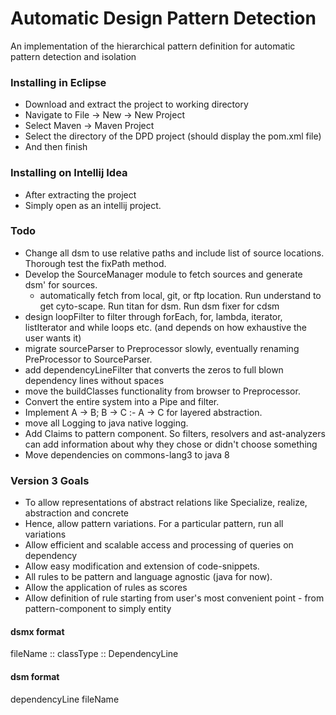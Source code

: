 # Automatic Design Pattern Detection

An implementation of the hierarchical pattern definition for automatic pattern detection and isolation

### Installing in Eclipse

- Download and extract the project to working directory
- Navigate to File -> New -> New Project
- Select Maven -> Maven Project
- Select the directory of the DPD project (should display the pom.xml file)
- And then finish


### Installing on Intellij Idea

- After extracting the project
- Simply open as an intellij project.


### Todo

- Change all dsm to use relative paths and include list of source locations. Thorough test the fixPath method.
- Develop the SourceManager module to fetch sources and generate dsm' for sources.
    - automatically fetch from local, git, or ftp location. Run understand to get cyto-scape. Run titan for dsm. Run dsm fixer for cdsm
- design loopFilter to filter through forEach, for, lambda, iterator, listIterator and while loops etc. (and depends on how exhaustive the user wants it)
- migrate sourceParser to Preprocessor slowly, eventually renaming PreProcessor to SourceParser.
- add dependencyLineFilter that converts the zeros to full blown dependency lines without spaces
- move the buildClasses functionality from browser to Preprocessor.
- Convert the entire system into a Pipe and filter.
- Implement A -> B; B -> C :- A -> C for layered abstraction.
- move all Logging to java native logging.
- Add Claims to pattern component. So filters, resolvers and ast-analyzers can add information about why they chose or didn't choose something
- Move dependencies on commons-lang3 to java 8

### Version 3 Goals

- To allow representations of abstract relations like Specialize, realize, abstraction and concrete
- Hence, allow pattern variations. For a particular pattern, run all variations
- Allow efficient and scalable access and processing of queries on dependency
- Allow easy modification and extension of code-snippets.
- All rules to be pattern and language agnostic (java for now).
- Allow the application of rules as scores
- Allow definition of rule starting from user's most convenient point - from pattern-component to simply entity


#### dsmx format
fileName :: classType :: DependencyLine

#### dsm format
dependencyLine
fileName
